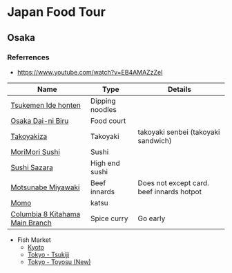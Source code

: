 # Japan Food Tour

## Osaka

### Referrences

- https://www.youtube.com/watch?v=EB4AMAZzZeI

| Name                                                                         | Type            | Details                                   |
| ---------------------------------------------------------------------------- | --------------- | ----------------------------------------- |
| [Tsukemen Ide honten](https://maps.app.goo.gl/XTgpT2HJwtiUgevk6)             | Dipping noodles |
| [Osaka Dai-ni Biru](https://maps.app.goo.gl/uEXUAZUwQWQKGo6b6)               | Food court      |
| [Takoyakiza](https://maps.app.goo.gl/MRwYzsGznezUmUZe7)                      | Takoyaki        | takoyaki senbei (takoyaki sandwich)       |
| [MoriMori Sushi](https://maps.app.goo.gl/j17h8S9cgsfwczGe7)                  | Sushi           |                                           |
| [Sushi Sazara](https://maps.app.goo.gl/JbxY3Py9SqqgRgXQ9)                    | High end sushi  |                                           |
| [Motsunabe Miyawaki](https://maps.app.goo.gl/gAFMH479GuHs8jRb9)              | Beef innards    | Does not except card. beef innards hotpot |
| [Momo](https://maps.app.goo.gl/ac2qF84hJ9d3LWjQ9)                            | katsu           |                                           |
| [Columbia 8 Kitahama Main Branch](https://maps.app.goo.gl/W4ktXqGDJQZhDFbr8) | Spice curry     | Go early                                  |

- Fish Market
  - [Kyoto](https://maps.app.goo.gl/J6So1fYi4ktFbTAg9)
  - [Tokyo - Tsukiji](https://maps.app.goo.gl/3wzGdxsiB3CjLp9V9)
  - [Tokyo - Toyosu (New)](https://g.co/kgs/Wosvcw3)
